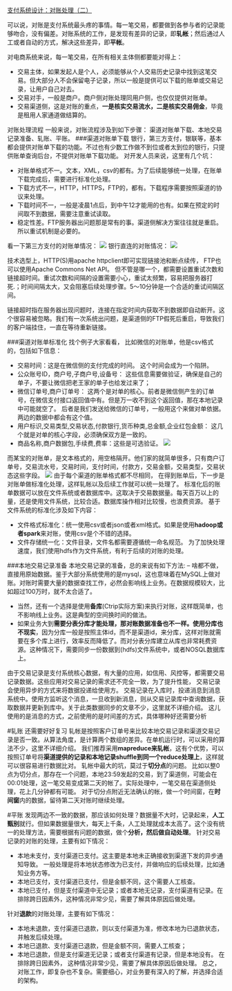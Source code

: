 [支付系统设计：对账处理（二）](http://www.woshipm.com/it/459445.html)

可以说，对账是支付系统最头疼的事情。每一笔交易，都要做到各参与者的记录能够吻合，没有偏差。对账系统的工作，是发现有差异的记录，即**轧帐**；然后通过人工或者自动的方式，解决这些差异，即**平帐**。


对电商系统来说，每一笔交易，在所有相关主体侧都要能对得上：
* 交易主体，如果发起人是个人，必须能够从个人交易历史记录中找到这笔交易。但大部分人不会保留电子记录，所以一般是提供可以下载的账单或交易记录，让用户自己对去。
* 交易对手，一般是商户。商户侧对账处理同用户侧，也仅仅提供对账单。
* 交易渠道侧，这是对账的重点，**一是核实交易流水，二是核实交易佣金**，毕竟是租用人家通道做结算的。

对账处理流程
一般来说，对账流程涉及到如下步骤： 渠道对账单下载、本地交易记录准备、轧账、平账。
###渠道对账单下载
银行，第三方支付，银联等，基本都会提供对账单下载的功能。不过也有少数工作做不到位或者太到位的银行，只提供账单查询后台，不提供对账单下载功能。
对开发人员来说，这里有几个坑：

* 对账单格式不一。文本，XML，csv的都有。为了后续能够统一处理，在账单下载完成后，需要进行标准化处理。
* 下载方式不一，HTTP，HTTPS，FTP的，都有。下载程序需要按照渠道的协议来处理。
* 下载时间不一，一般是凌晨1点后，到中午12才能用的也有。如果在预定的时间取不到数据，需要注意重试读取。
* 稳定性差。FTP服务器出问题那是常有的事。渠道侧解决方案往往就是重启。所以重试机制是必要的。

看一下第三方支付的对账单情况：
![](http://image.woshipm.com/wp-files/2016/11/RyBDSooI5fLy2O7uPpIa.png)
银行直连的对账情况：
![](http://image.woshipm.com/wp-files/2016/11/24wzd7thYO42rGvRZkWU.png)

技术选型上，HTTP(S)用apache httpclient即可实现链接池和断点续传， FTP也可以使用Apache Commons Net API。 但不管是哪一个，都需要设置重试次数和链接超时间。重试次数和间隔的设置需要小心，重试太频繁，容易把服务器打死.；时间间隔太大，又会阻塞后续处理步骤。5～10分钟是一个合适的重试间隔区间。

链接超时指在服务器出现问题时，连接在指定时间内获取不到数据即自动断开。这个很容易被忽略。我们有一次系统出问题，是渠道侧的FTP假死后重启，导致我们的客户端挂住，一直在等待重新链接。

###渠道对账单标准化
找个例子大家看看， 比如微信的对账单，他是csv格式的，包括如下信息：

* 交易时间：这是在微信侧的支付完成的时间。 这个时间会成为一个陷阱。
* 公众账号ID，商户号,子商户号,设备号： 这些信息需要做验证，确保是自己的单子，不要让微信把老王家的单子也给发过来了；
* 微信订单号,商户订单号： 这两个是对单的核心。前者是微信侧产生的订单号，在微信支付接口返回值中有。但是万一收不到这个返回值，那在本地记录中可能就空了。 后者是我们发送给微信的订单号，一般用这个来做对单依据。两边的数据中都会有这个值。
* 用户标识,交易类型,交易状态,付款银行,货币种类,总金额,企业红包金额： 这几个就是对单的核心字段，必须确保双方是一致的。
* 商品名称,商户数据包,手续费,费率：这些是可选验证。
![](http://image.woshipm.com/wp-files/2016/11/SB6KzCBywJyDVakKgK64.png)

而某宝的对账单，是文本格式的，用空格隔开。他们家的就简单很多，只有商户订单号，交易流水号，交易时间，支付时间，付款方，交易金额，交易类型，交易状态这些字段。
![](http://image.woshipm.com/wp-files/2016/11/HrYwH8VBZwuD6NrELWPh.png)
由于每个渠道的账单格式都不尽相同， 在得到账单后，下一步是对账单做标准化处理，这样轧帐以及后续工作就可以统一处理了。 标准化后的账单数据可以放在文件系统或者数据库中。这取决于交易数据量。每天百万以上的量，还是使用文件系统，比较合适。数据库操作相对比较慢，也浪费资源。
基于文件系统的标准化涉及如下内容：

* 文件格式标准化：统一使用csv或者json或者xml格式。如果是使用**hadoop或者spark**来对账，使用csv是个不错的选择。
* 文件存储统一化：文件目录，文件名都需要遵循统一命名规范。
为了加快处理速度，我们使用hdfs作为文件系统，有利于后续的对账的处理。

###本地交易记录准备
本地交易记录的准备，总的来说有如下方法: – 啥都不做，直接用原始数据。鉴于大部分系统使用的是mysql，这也意味着在MySQL上做对账。对账时需要大量的数据查找工作，必然会影响线上业务。在数据规模较大，比如超过100万时，就不太合适了。

* 当然，还有一个选择是使用**备库**(Ctrip实际方案)来执行对账，这样既简单，也不影响线上业务。这是典型的空间换时间的做法。
* 如果业务大到**需要分表分库才能处理，那对账数据准备也不一样。使用分库也不现实**，因为分库一般是按照主体id，而不是渠道id，来分库，这样对账就需要在多个库上进行，效率反而降低了。而对分表分库建立从库也非常耗费资源。这种情况下，需要同步一份数据到(hdfs)文件系统中，或者NOSQL数据库上。

由于交易记录是支付系统核心数据，有大量的应用，如信用、风控等，都需要交易记录数据。这些应用对交易记录的需求还不完全一致，为了提升性能， 交易记录会使用异步的方式来将数据投递给使用方。 交易记录在入库时，投递消息到消息系统中。使用方监听这个消息，一旦收到新消息，则从交易记录库中查询数据，获取数据并更新到库中。关于此类数据同步的文章不少，这里就不详细介绍。
<remark>这儿使用的是消息的方式，之前使用的是时间差的方式，具体哪种好还需要分析</remark>

#轧账
<remark></remark>还需要好好复习
轧帐是按照客户订单号来比较本地交易记录和渠道交易记录是否一致。从算法角度，是计算两个数组的差异。在单机运行时，可以采用的算法不少，这里不详细介绍。 我们推荐采用**mapreduce来轧帐**，这有个优势，可以按照订单号将**渠道提供的记录和本地记录shuffle到同一个reduce处理上**，这样就可以很容易进行数据比对。 轧帐中最大的坑，莫过于**切分点**的问题。
比如以整0点为切分点，那存在一个问题，本地23:59发起的交易，到了渠道侧，可能会在00:01处理，这一笔交易变成第二天的帐了。实际处理中，一笔交易在渠道侧处理，花上几分钟都有可能。 对于切分点附近无法确认的帐，做一个时间窗，在**时间窗**内的数据，留待第二天对账时继续处理。

#平账
发现两边不一致的数据，那应该如何处理？数据量不大时，记录起来，**人工甄别**就行。但如果数据量很大，每天上千条，人工处理就成本太高了。这个没有统一的处理方法，需要根据有问题的数据，做个**分析，然后做自动处理**。 针对交易记录的对账的处理，主要有如下情况：

* 本地未支付，支付渠道已支付。这主要是本地未正确接收到渠道下发的异步通知导致。 一般处理是将本地状态修改为已支付，并做响应的后续处理，比如通知业务方等。
* 本地已支付，支付渠道已支付，但是金额不同，这个需要人工核查。
* 本地已支付，但是支付渠道中无记录；或者本地无记录，支付渠道有记录。在排除跨日因素外，这种情况非常少见，需要了解具体原因后做处理。

针对**退款**的对账处理，主要有如下情况：

* 本地未退款，支付渠道已退款，则以支付渠道为准，修改本地为已退款状态，并触发后续处理。
* 本地已退款、支付渠道已退款，但是金额不同，需要人工核查；
* 本地已退款，但是支付渠道无记录；或者支付渠道有记录，但是本地没有。 在排除跨日因素外， 这种情况非常少见，需要了解具体原因后做处理。
总之，对账工作，即复杂也不复杂。需要细心，对业务要有深入的了解，并选择合适的架构。

















